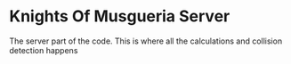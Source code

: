 # Knights Of Musgueria Server
The server part of the code. This is where all the calculations and collision detection happens
